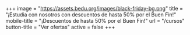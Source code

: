+++
image = "https://assets.bedu.org/images/black-friday-bg.png"
title = "¡Estudia con nosotros con descuentos de hasta 50% por el Buen Fin!"
mobile-title = "¡Descuentos de hasta 50% por el Buen Fin!"
url = "/cursos"
button-title = "Ver ofertas"
active = false
+++